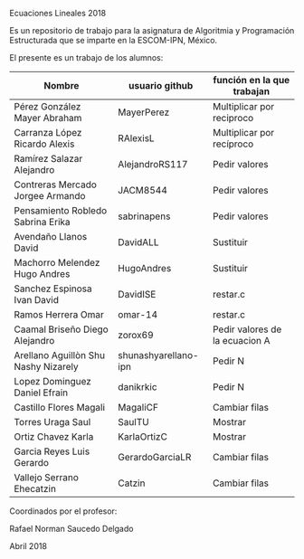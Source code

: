  Ecuaciones Lineales 2018

Es un repositorio de trabajo para la asignatura de 
Algoritmia y Programación Estructurada 
que se imparte en la ESCOM-IPN, México.

El presente es un trabajo de los alumnos:


| Nombre             |  usuario github  |   función en la que trabajan |
|-------------------|------------------|--------------------|
| Pérez González Mayer Abraham  | MayerPerez  | Multiplicar por reciproco |
| Carranza López Ricardo Alexis | RAlexisL | Multiplicar por recíproco |
| Ramírez Salazar Alejandro   | AlejandroRS117 | Pedir valores |
| Contreras Mercado Jorgee Armando | JACM8544  | Pedir valores |
| Pensamiento Robledo Sabrina Erika | sabrinapens  | Pedir valores  |
| Avendaño Llanos David | DavidALL | Sustituir |
| Machorro Melendez Hugo Andres | HugoAndres | Sustituir |
| Sanchez Espinosa Ivan David | DavidISE | restar.c |
| Ramos Herrera Omar | omar-14 | restar.c |
| Caamal Briseño Diego Alejandro |zorox69|Pedir valores de la ecuacion A |
| Arellano Aguillòn Shu Nashy Nizarely  | shunashyarellano-ipn  | Pedir N  |
| Lopez Dominguez Daniel Efrain | danikrkic | Pedir N  |
| Castillo Flores Magali |  MagaliCF  |  Cambiar filas  |
| Torres Uraga Saul |SaulTU  |Mostrar  |
| Ortiz Chavez Karla |KarlaOrtizC |Mostrar |
| Garcia Reyes Luis Gerardo |GerardoGarciaLR   | Cambiar filas   |
| Vallejo Serrano Ehecatzin  |Catzin  |Cambiar filas  | 
					
Coordinados por el profesor:

Rafael Norman Saucedo Delgado

Abril 2018

